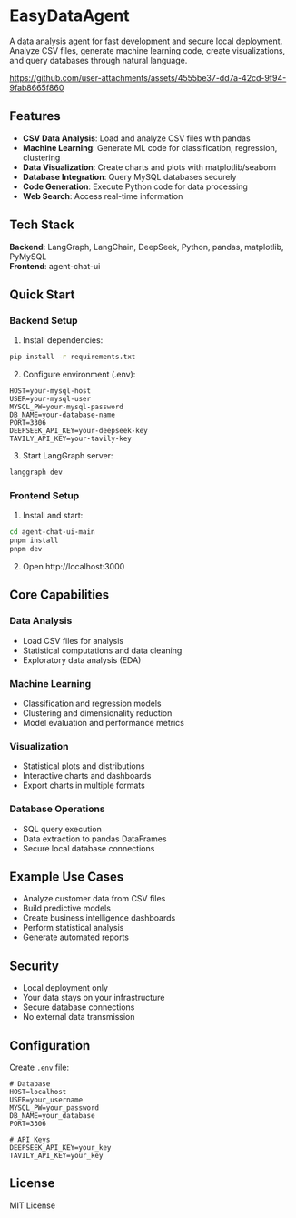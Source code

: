 # EasyDataAgent

A data analysis agent for fast development and secure local deployment. Analyze CSV files, generate machine learning code, create visualizations, and query databases through natural language.



https://github.com/user-attachments/assets/4555be37-dd7a-42cd-9f94-9fab8665f860



## Features

- **CSV Data Analysis**: Load and analyze CSV files with pandas
- **Machine Learning**: Generate ML code for classification, regression, clustering
- **Data Visualization**: Create charts and plots with matplotlib/seaborn
- **Database Integration**: Query MySQL databases securely
- **Code Generation**: Execute Python code for data processing
- **Web Search**: Access real-time information

## Tech Stack

**Backend**: LangGraph, LangChain, DeepSeek, Python, pandas, matplotlib, PyMySQL  
**Frontend**: agent-chat-ui

## Quick Start

### Backend Setup

1. Install dependencies:
```bash
pip install -r requirements.txt
```

2. Configure environment (.env):
```env
HOST=your-mysql-host
USER=your-mysql-user  
MYSQL_PW=your-mysql-password
DB_NAME=your-database-name
PORT=3306
DEEPSEEK_API_KEY=your-deepseek-key
TAVILY_API_KEY=your-tavily-key
```

3. Start LangGraph server:
```bash
langgraph dev
```

### Frontend Setup

1. Install and start:
```bash
cd agent-chat-ui-main
pnpm install
pnpm dev
```

2. Open http://localhost:3000

## Core Capabilities

### Data Analysis
- Load CSV files for analysis
- Statistical computations and data cleaning
- Exploratory data analysis (EDA)

### Machine Learning
- Classification and regression models
- Clustering and dimensionality reduction
- Model evaluation and performance metrics

### Visualization
- Statistical plots and distributions
- Interactive charts and dashboards
- Export charts in multiple formats

### Database Operations
- SQL query execution
- Data extraction to pandas DataFrames
- Secure local database connections

## Example Use Cases

- Analyze customer data from CSV files
- Build predictive models
- Create business intelligence dashboards
- Perform statistical analysis
- Generate automated reports

## Security

- Local deployment only
- Your data stays on your infrastructure
- Secure database connections
- No external data transmission

## Configuration

Create `.env` file:
```env
# Database
HOST=localhost
USER=your_username
MYSQL_PW=your_password
DB_NAME=your_database
PORT=3306

# API Keys
DEEPSEEK_API_KEY=your_key
TAVILY_API_KEY=your_key
```

## License

MIT License

